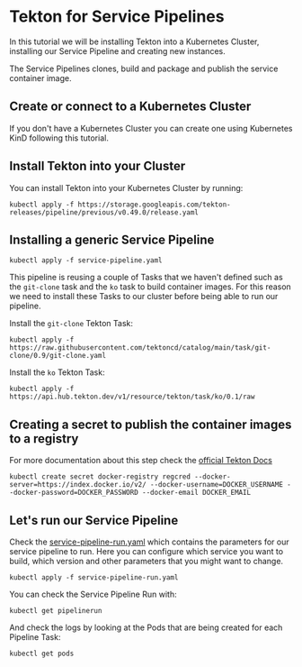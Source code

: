 # Tekton for Service Pipelines

In this tutorial we will be installing Tekton into a Kubernetes Cluster, installing our Service Pipeline and creating new instances.

The Service Pipelines clones, build and package and publish the service container image.

## Create or connect to a Kubernetes Cluster

If you don't have a Kubernetes Cluster you can create one using Kubernetes KinD following this tutorial. 


## Install Tekton into your Cluster

You can install Tekton into your Kubernetes Cluster by running: 

```
kubectl apply -f https://storage.googleapis.com/tekton-releases/pipeline/previous/v0.49.0/release.yaml
```

## Installing a generic Service Pipeline

```
kubectl apply -f service-pipeline.yaml
```

This pipeline is reusing a couple of Tasks that we haven't defined such as the `git-clone` task and the `ko` task to build container images. For this reason we need to install these Tasks to our cluster before being able to run our pipeline. 

Install the `git-clone` Tekton Task:
```
kubectl apply -f https://raw.githubusercontent.com/tektoncd/catalog/main/task/git-clone/0.9/git-clone.yaml
```

Install the `ko` Tekton Task:
```
kubectl apply -f https://api.hub.tekton.dev/v1/resource/tekton/task/ko/0.1/raw

```
## Creating a secret to publish the container images to a registry

For more documentation about this step check the [official Tekton Docs](https://tekton.dev/docs/how-to-guides/kaniko-build-push/#container-registry-authentication)
```
kubectl create secret docker-registry regcred --docker-server=https://index.docker.io/v2/ --docker-username=DOCKER_USERNAME --docker-password=DOCKER_PASSWORD --docker-email DOCKER_EMAIL
```


## Let's run our Service Pipeline


Check the [service-pipeline-run.yaml](service-pipeline-run.yaml) which contains the parameters for our service pipeline to run. 
Here you can configure which service you want to build, which version and other parameters that you might want to change.

```
kubectl apply -f service-pipeline-run.yaml
```

You can check the Service Pipeline Run with: 

```
kubectl get pipelinerun
```

And check the logs by looking at the Pods that are being created for each Pipeline Task: 

```
kubectl get pods
```

## 